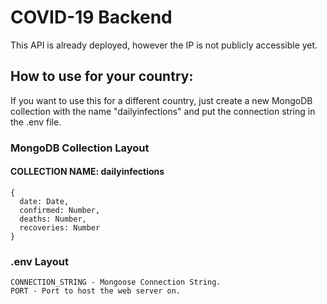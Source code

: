 # COVID-19 Backend
This API is already deployed, however the IP is not publicly accessible yet.

## How to use for your country:
If you want to use this for a different country, just create a new MongoDB collection with the name "dailyinfections" and put the connection string in the .env file.

### MongoDB Collection Layout
#### COLLECTION NAME: dailyinfections
    
    {
      date: Date,
      confirmed: Number,
      deaths: Number,
      recoveries: Number
    }

### .env Layout
    CONNECTION_STRING - Mongoose Connection String.
    PORT - Port to host the web server on.
